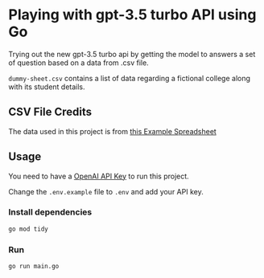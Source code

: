 # Playing with gpt-3.5 turbo API using Go

Trying out the new gpt-3.5 turbo api by getting the model to answers a set of question based on a data from .csv file.

`dummy-sheet.csv` contains a list of data regarding a fictional college along with its student details.

## CSV File Credits

The data used in this project is from [this Example Spreadsheet](https://docs.google.com/spreadsheets/d/1BxiMVs0XRA5nFMdKvBdBZjgmUUqptlbs74OgvE2upms/edit#gid=0)

## Usage

You need to have a [OpenAI API Key](https://beta.openai.com/account/api-keys) to run this project.

Change the `.env.example` file to `.env` and add your API key.

### Install dependencies

```bash
go mod tidy
```

### Run

```bash
go run main.go
```
